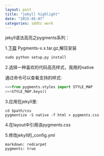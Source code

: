 ```yaml
---
layout: post
title: "jekyll highlight"
date: "2015-05-07"
categories: sddtc work
---
```


jekyll语法高亮之pygments系列：    

1.[下载](https://pypi.python.org/pypi/Pygments) Pygments-x.x.tar.gz,解压安装  

```python
sudo python setup.py install
```

2.选择一种喜欢的代码高亮样式，我用的native  

通过命令可以查看支持的样式:  

```python
>>>from pygments.styles import STYLE_MAP
>>>STYLE_MAP.keys()
```

3.应用在jekyll里:  

```vim
cd $path/css
pygmentize -S native -f html > pygments.css
```

4.在layout中引用该pygments.css  

5.修改jekyll的_config.yml  

```vim
markdown: redcarpet
pygments: true
```
